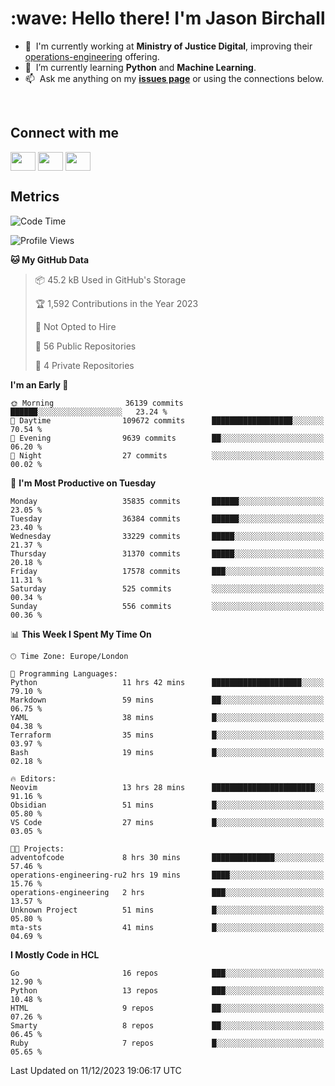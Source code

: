 <h1 align="left" id="jason-title">:wave: Hello there! I'm Jason Birchall</h1>

- :office: &nbsp;I'm currently working at **Ministry of Justice Digital**, improving their [operations-engineering](https://github.com/ministryofjustice/operations-engineering) offering.
- :seedling: &nbsp;I’m currently learning **Python** and **Machine Learning**.
- :mailbox: &nbsp;Ask me anything on my **[issues page]** or using the connections below.


<br>

<h2>Connect with me</h2>
<p>
<a href="https://twitter.com/jsonBirchall" target="blank"><img align="center" src="https://cdn.jsdelivr.net/npm/simple-icons@3.0.1/icons/twitter.svg" alt="" height="30" width="40" /></a>
<a href="https://keybase.io/json0" target="blank"><img align="center" src="https://cdn.jsdelivr.net/npm/simple-icons@3.0.1/icons/keybase.svg" alt="" height="30" width="40" /></a>
<a href="https://www.reddit.com/user/kakorate" target="blank"><img align="center" src="https://cdn.jsdelivr.net/npm/simple-icons@3.0.1/icons/reddit.svg" alt="" height="30" width="40" /></a>
</p>

<h2>Metrics</h2>

<!--START_SECTION:waka-->
![Code Time](http://img.shields.io/badge/Code%20Time-1%2C267%20hrs%2024%20mins-blue)

![Profile Views](http://img.shields.io/badge/Profile%20Views-1-blue)

**🐱 My GitHub Data** 

> 📦 45.2 kB Used in GitHub's Storage 
 > 
> 🏆 1,592 Contributions in the Year 2023
 > 
> 🚫 Not Opted to Hire
 > 
> 📜 56 Public Repositories 
 > 
> 🔑 4 Private Repositories 
 > 
**I'm an Early 🐤** 

```text
🌞 Morning                36139 commits       ██████░░░░░░░░░░░░░░░░░░░   23.24 % 
🌆 Daytime                109672 commits      ██████████████████░░░░░░░   70.54 % 
🌃 Evening                9639 commits        ██░░░░░░░░░░░░░░░░░░░░░░░   06.20 % 
🌙 Night                  27 commits          ░░░░░░░░░░░░░░░░░░░░░░░░░   00.02 % 
```
📅 **I'm Most Productive on Tuesday** 

```text
Monday                   35835 commits       ██████░░░░░░░░░░░░░░░░░░░   23.05 % 
Tuesday                  36384 commits       ██████░░░░░░░░░░░░░░░░░░░   23.40 % 
Wednesday                33229 commits       █████░░░░░░░░░░░░░░░░░░░░   21.37 % 
Thursday                 31370 commits       █████░░░░░░░░░░░░░░░░░░░░   20.18 % 
Friday                   17578 commits       ███░░░░░░░░░░░░░░░░░░░░░░   11.31 % 
Saturday                 525 commits         ░░░░░░░░░░░░░░░░░░░░░░░░░   00.34 % 
Sunday                   556 commits         ░░░░░░░░░░░░░░░░░░░░░░░░░   00.36 % 
```


📊 **This Week I Spent My Time On** 

```text
🕑︎ Time Zone: Europe/London

💬 Programming Languages: 
Python                   11 hrs 42 mins      ████████████████████░░░░░   79.10 % 
Markdown                 59 mins             ██░░░░░░░░░░░░░░░░░░░░░░░   06.75 % 
YAML                     38 mins             █░░░░░░░░░░░░░░░░░░░░░░░░   04.38 % 
Terraform                35 mins             █░░░░░░░░░░░░░░░░░░░░░░░░   03.97 % 
Bash                     19 mins             █░░░░░░░░░░░░░░░░░░░░░░░░   02.18 % 

🔥 Editors: 
Neovim                   13 hrs 28 mins      ███████████████████████░░   91.16 % 
Obsidian                 51 mins             █░░░░░░░░░░░░░░░░░░░░░░░░   05.80 % 
VS Code                  27 mins             █░░░░░░░░░░░░░░░░░░░░░░░░   03.05 % 

🐱‍💻 Projects: 
adventofcode             8 hrs 30 mins       ██████████████░░░░░░░░░░░   57.46 % 
operations-engineering-ru2 hrs 19 mins       ████░░░░░░░░░░░░░░░░░░░░░   15.76 % 
operations-engineering   2 hrs               ███░░░░░░░░░░░░░░░░░░░░░░   13.57 % 
Unknown Project          51 mins             █░░░░░░░░░░░░░░░░░░░░░░░░   05.80 % 
mta-sts                  41 mins             █░░░░░░░░░░░░░░░░░░░░░░░░   04.69 % 
```

**I Mostly Code in HCL** 

```text
Go                       16 repos            ███░░░░░░░░░░░░░░░░░░░░░░   12.90 % 
Python                   13 repos            ███░░░░░░░░░░░░░░░░░░░░░░   10.48 % 
HTML                     9 repos             ██░░░░░░░░░░░░░░░░░░░░░░░   07.26 % 
Smarty                   8 repos             ██░░░░░░░░░░░░░░░░░░░░░░░   06.45 % 
Ruby                     7 repos             █░░░░░░░░░░░░░░░░░░░░░░░░   05.65 % 
```




 Last Updated on 11/12/2023 19:06:17 UTC
<!--END_SECTION:waka-->

<!-- links -->

[issues page]: https://github.com/jasonBirchall/jasonBirchall/issues "jasonBirchall/issues"
